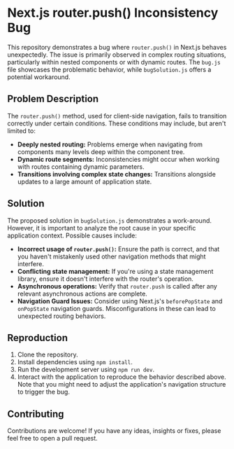 # Next.js router.push() Inconsistency Bug

This repository demonstrates a bug where `router.push()` in Next.js behaves unexpectedly. The issue is primarily observed in complex routing situations, particularly within nested components or with dynamic routes.  The `bug.js` file showcases the problematic behavior, while `bugSolution.js` offers a potential workaround.

## Problem Description

The `router.push()` method, used for client-side navigation, fails to transition correctly under certain conditions.  These conditions may include, but aren't limited to:

* **Deeply nested routing:**  Problems emerge when navigating from components many levels deep within the component tree.
* **Dynamic route segments:**  Inconsistencies might occur when working with routes containing dynamic parameters.
* **Transitions involving complex state changes:**  Transitions alongside updates to a large amount of application state.

## Solution

The proposed solution in `bugSolution.js` demonstrates a work-around.  However, it is important to analyze the root cause in your specific application context.  Possible causes include:

* **Incorrect usage of `router.push()`:** Ensure the path is correct, and that you haven't mistakenly used other navigation methods that might interfere.
* **Conflicting state management:** If you're using a state management library, ensure it doesn't interfere with the router's operation.
* **Asynchronous operations:**  Verify that `router.push` is called after any relevant asynchronous actions are complete.
* **Navigation Guard Issues:** Consider using Next.js's `beforePopState` and `onPopState` navigation guards.  Misconfigurations in these can lead to unexpected routing behaviors.

## Reproduction

1. Clone the repository.
2. Install dependencies using `npm install`.
3. Run the development server using `npm run dev`.
4. Interact with the application to reproduce the behavior described above.  Note that you might need to adjust the application's navigation structure to trigger the bug.

## Contributing

Contributions are welcome!  If you have any ideas, insights or fixes, please feel free to open a pull request.